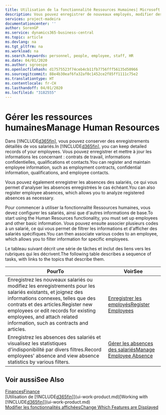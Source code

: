 ```yaml
---
title: Utilisation de la fonctionnalité Ressources Humaines| Microsoft Docs
description: Vous pouvez enregistrer de nouveaux employés, modifier des informations sur le personnel existant, et enregistrer et analyser les absences.
services: project-madeira
documentationcenter: ''
author: SorenGP
ms.service: dynamics365-business-central
ms.topic: article
ms.devlang: na
ms.tgt_pltfrm: na
ms.workload: na
ms.search.keywords: personnel, people, employee, staff, HR
ms.date: 04/01/2020
ms.author: sgroespe
ms.openlocfilehash: d17575523f74ceb4cb11fb7756fff56135d50966
ms.sourcegitcommit: 88e4b30eaf6fa32af0c1452ce2f85ff1111c75e2
ms.translationtype: HT
ms.contentlocale: fr-CH
ms.lasthandoff: 04/01/2020
ms.locfileid: "3182555"
---
```

# <a name="manage-human-resources"></a><span data-ttu-id="d812d-103">Gérer les ressources humaines</span><span class="sxs-lookup"><span data-stu-id="d812d-103">Manage Human Resources</span></span>
<span data-ttu-id="d812d-104">Dans [!INCLUDE[d365fin](includes/d365fin_md.md)], vous pouvez conserver des enregistrements détaillés de vos salariés.</span><span class="sxs-lookup"><span data-stu-id="d812d-104">In [!INCLUDE[d365fin](includes/d365fin_md.md)], you can keep detailed records of your employees.</span></span> <span data-ttu-id="d812d-105">Vous pouvez enregistrer et mettre à jour les informations les concernant : contrats de travail, informations confidentielles, qualifications et contacts.</span><span class="sxs-lookup"><span data-stu-id="d812d-105">You can register and maintain employee information, such as employment contracts, confidential information, qualifications, and employee contacts.</span></span>

<span data-ttu-id="d812d-106">Vous pouvez également enregistrer les absences des salariés, ce qui vous permet d'analyser les absences enregistrées le cas échéant.</span><span class="sxs-lookup"><span data-stu-id="d812d-106">You can also register employee absences, which allows you to analyze registered absences as necessary.</span></span>

<span data-ttu-id="d812d-107">Pour commencer à utiliser la fonctionnalité Ressources humaines, vous devez configurer les salariés, ainsi que d'autres informations de base.</span><span class="sxs-lookup"><span data-stu-id="d812d-107">To start using the Human Resources functionality, you must set up employees and other basic information.</span></span> <span data-ttu-id="d812d-108">Vous pouvez ensuite associer plusieurs codes à un salarié, ce qui vous permet de filtrer les informations et d'afficher des salariés spécifiques.</span><span class="sxs-lookup"><span data-stu-id="d812d-108">You can then associate various codes to an employee, which allows you to filter information for specific employees.</span></span>

<span data-ttu-id="d812d-109">Le tableau suivant décrit une série de tâches et inclut des liens vers les rubriques qui les décrivent.</span><span class="sxs-lookup"><span data-stu-id="d812d-109">The following table describes a sequence of tasks, with links to the topics that describe them.</span></span>

| <span data-ttu-id="d812d-110">Pour</span><span class="sxs-lookup"><span data-stu-id="d812d-110">To</span></span> | <span data-ttu-id="d812d-111">Voir</span><span class="sxs-lookup"><span data-stu-id="d812d-111">See</span></span> |
| --- | --- |
| <span data-ttu-id="d812d-112">Enregistrez les nouveaux salariés ou modifiez les enregistrements pour les salariés existants, et joignez des informations connexes, telles que des contrats et des articles.</span><span class="sxs-lookup"><span data-stu-id="d812d-112">Register new employees or edit records for existing employees, and attach related information, such as contracts and articles.</span></span> |[<span data-ttu-id="d812d-113">Enregistrer les employés</span><span class="sxs-lookup"><span data-stu-id="d812d-113">Register Employees</span></span>](hr-how-register-employees.md) |
| <span data-ttu-id="d812d-114">Enregistrez les absences des salariés et visualisez les statistiques d'indisponibilité par divers filtres.</span><span class="sxs-lookup"><span data-stu-id="d812d-114">Record employees' absence and view absence statistics by various filters.</span></span> |[<span data-ttu-id="d812d-115">Gérer les absences des salariés</span><span class="sxs-lookup"><span data-stu-id="d812d-115">Manage Employee Absence</span></span>](hr-how-manage-absence.md) |

## <a name="see-also"></a><span data-ttu-id="d812d-116">Voir aussi</span><span class="sxs-lookup"><span data-stu-id="d812d-116">See Also</span></span>
[<span data-ttu-id="d812d-117">Finances</span><span class="sxs-lookup"><span data-stu-id="d812d-117">Finance</span></span>](finance.md)  
<span data-ttu-id="d812d-118">[Utilisation de [!INCLUDE[d365fin](includes/d365fin_md.md)]](ui-work-product.md)</span><span class="sxs-lookup"><span data-stu-id="d812d-118">[Working with [!INCLUDE[d365fin](includes/d365fin_md.md)]](ui-work-product.md)</span></span>  
[<span data-ttu-id="d812d-119">Modifier les fonctionnalités affichées</span><span class="sxs-lookup"><span data-stu-id="d812d-119">Change Which Features are Displayed</span></span>](ui-experiences.md)        
